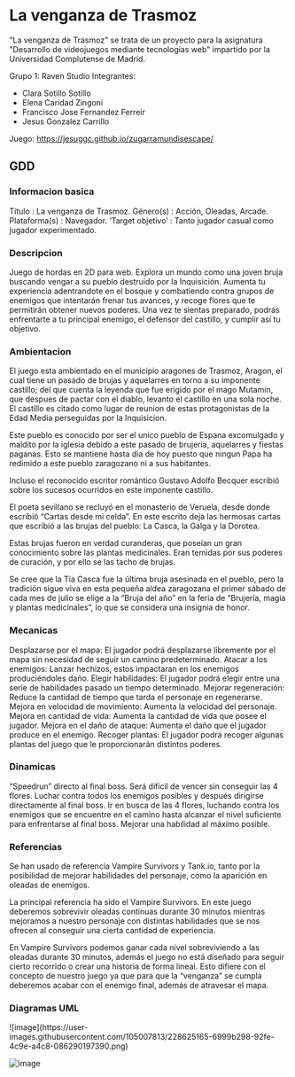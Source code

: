 # La venganza de Trasmoz

"La venganza de Trasmoz" se trata de un proyecto para la asignatura "Desarrollo de videojuegos mediante tecnologias web" impartido por la Universidad Complutense de Madrid. 

Grupo 1: Raven Studio
Integrantes:
<ul>
<li> Clara Sotillo Sotillo </li>
<li> Elena Caridad Zingoni </li>
<li> Francisco Jose Fernandez Ferreir </li>
<li> Jesus Gonzalez Carrillo </li>
</ul>

Juego: https://jesuggc.github.io/zugarramundisescape/

<h2> GDD </h2>
<h3>Informacion basica</h3>
Título			: La venganza de Trasmoz.
Género(s)		: Acción, Oleadas, Arcade.
Plataforma(s)	: Navegador.
‘Target objetivo’	: Tanto jugador casual como jugador experimentado.


<h3>Descripcion </h3>
Juego de hordas en 2D para web. Explora un mundo como una joven bruja buscando vengar a su pueblo destruído por la Inquisición. Aumenta tu experiencia adentrandote en el bosque y combatiendo contra grupos de enemigos que intentarán frenar tus avances, y recoge flores que te permitirán obtener nuevos poderes. Una vez te sientas preparado, podrás enfrentarte a tu principal enemigo, el defensor del castillo, y cumplir así tu objetivo.

<h3>Ambientacion</h3>
El juego esta ambientado en el municipio aragones de Trasmoz, Aragon, el cual tiene un pasado de brujas y aquelarres en torno a su imponente castillo; del que cuenta la leyenda que fue erigido por el mago Mutamin, que despues de pactar con el diablo, levanto el castillo en una sola noche. El castillo es citado como lugar de reunion de estas protagonistas de la Edad Media perseguidas por la Inquisicion. 

Este pueblo es conocido por ser el unico pueblo de Espana excomulgado y maldito por la iglesia debido a este pasado de brujeria, aquelarres y fiestas paganas. Esto se mantiene hasta dia de hoy puesto que ningun Papa ha redimido a este pueblo zaragozano ni a sus habitantes.

Incluso el reconocido escritor romántico Gustavo Adolfo Becquer escribió sobre los sucesos ocurridos en este imponente castillo.

El poeta sevillano se recluyó en el monasterio de Veruela, desde donde escribió “Cartas desde mi celda”. En este escrito deja las hermosas cartas que escribió a las brujas del pueblo: La Casca, la Galga y la Dorotea.

Estas brujas fueron en verdad curanderas, que poseían un gran conocimiento sobre las plantas medicinales. Eran temidas por sus poderes de curación, y por ello se las tacho de brujas.

Se cree que la Tía Casca fue la última bruja asesinada en el pueblo, pero la tradición sigue viva en esta pequeña aldea zaragozana el primer sábado de cada mes de julio se elige a la “Bruja del año” en la feria de “Brujería, magia y plantas medicinales”, lo que se considera una insignia de honor.

<h3> Mecanicas</h3>
Desplazarse por el mapa: El jugador podrá desplazarse libremente por el mapa sin necesidad de seguir un camino predeterminado.
Atacar a los enemigos: Lanzar hechizos, estos impactaran en los enemigos produciéndoles daño.
Elegir habilidades: El jugador podrá elegir entre una serie de habilidades pasado un tiempo determinado.
    Mejorar regeneración: Reduce la cantidad de tiempo que tarda el personaje en regenerarse.
    Mejora en velocidad de movimiento: Aumenta la velocidad del personaje.
    Mejora en cantidad de vida: Aumenta la cantidad de vida que posee el jugador.
    Mejora en el daño de ataque: Aumenta el daño que el jugador produce en el enemigo.
Recoger plantas: El jugador podrá recoger algunas plantas del juego que le proporcionarán distintos poderes.

<h3> Dinamicas</h3>
“Speedrun” directo al final boss. Será difícil de vencer sin conseguir las 4 flores.
Luchar contra todos los enemigos posibles y después dirigirse directamente al final boss.
Ir en busca de las 4 flores, luchando contra los enemigos que se encuentre en el camino hasta alcanzar el nivel suficiente para enfrentarse al final boss.
Mejorar una habilidad al máximo posible.

<h3> Referencias</h3>
Se han usado de referencia Vampire Survivors y Tank.io, tanto por la posibilidad de mejorar habilidades del personaje, como la aparición en oleadas de enemigos.

La principal referencia ha sido el Vampire Survivors. En este juego deberemos sobrevivir oleadas continuas durante 30 minutos mientras mejoramos a nuestro personaje con distintas habilidades que se nos ofrecen al conseguir una cierta cantidad de experiencia.

En Vampire Survivors podemos ganar cada nivel sobreviviendo a las oleadas durante 30 minutos, además el juego no está diseñado para seguir cierto recorrido o crear una historia de forma lineal. Esto difiere con el concepto de nuestro juego ya que para que la “venganza” se cumpla deberemos acabar con el enemigo final, además de atravesar el mapa.

<h3>Diagramas UML</h3>
![image](https://user-images.githubusercontent.com/105007813/228625165-6999b298-92fe-4c9e-a4c8-086290197390.png)

![image](https://user-images.githubusercontent.com/105007813/228625273-3e89896b-4a84-4dc7-a229-9c8bde8619db.png)
